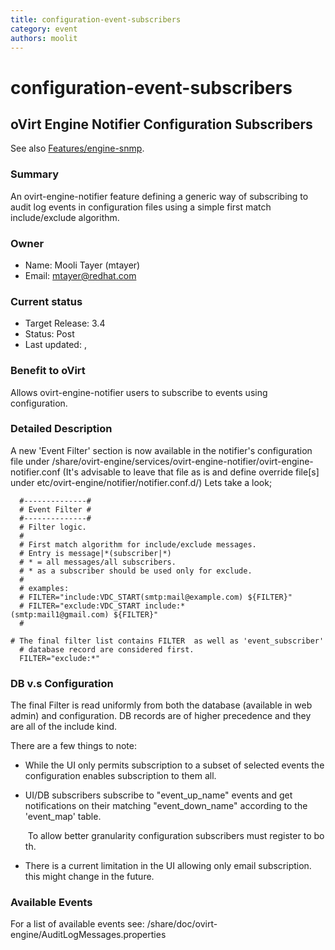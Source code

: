 ```yaml
---
title: configuration-event-subscribers
category: event
authors: moolit
---
```


# configuration-event-subscribers

## oVirt Engine Notifier Configuration Subscribers

See also [Features/engine-snmp](/develop/release-management/features/infra/engine-snmp.html).

### Summary

An ovirt-engine-notifier feature defining a generic way of subscribing to audit log events in configuration files using a simple first match include/exclude algorithm.

### Owner

*   Name: Mooli Tayer (mtayer)
*   Email: <mtayer@redhat.com>

### Current status

*   Target Release: 3.4
*   Status: Post
*   Last updated: ,

### Benefit to oVirt

Allows ovirt-engine-notifier users to subscribe to events using configuration.

### Detailed Description

A new 'Event Filter' section is now available in the notifier's configuration file under
/share/ovirt-engine/services/ovirt-engine-notifier/ovirt-engine-notifier.conf
(It's advisable to leave that file as is and define override file[s] under etc/ovirt-engine/notifier/notifier.conf.d/)
Lets take a look;

      #--------------#
      # Event Filter #
      #--------------#
      # Filter logic.
      #
      # First match algorithm for include/exclude messages.
      # Entry is message|*(subscriber|*)
      # * = all messages/all subscribers.
      # * as a subscriber should be used only for exclude.
      #
      # examples:
      # FILTER="include:VDC_START(smtp:mail@example.com) ${FILTER}"
      # FILTER="exclude:VDC_START include:*(smtp:mail1@gmail.com) ${FILTER}"
      #
      # The final filter list contains FILTER  as well as 'event_subscriber' table records.
      # database record are considered first.
      FILTER="exclude:*"

### DB v.s Configuration

The final Filter is read uniformly from both the database (available in web admin) and configuration. DB records are of higher precedence and they are all of the include kind.

There are a few things to note:

*   While the UI only permits subscription to a subset of selected events the configuration enables subscription to them all.
*   UI/DB subscribers subscribe to "event_up_name" events and get notifications on their matching "event_down_name" according to the 'event_map' table.

       To allow better granularity configuration subscribers must register to both.

*   There is a current limitation in the UI allowing only email subscription. this might change in the future.

### Available Events

For a list of available events see: /share/doc/ovirt-engine/AuditLogMessages.properties
